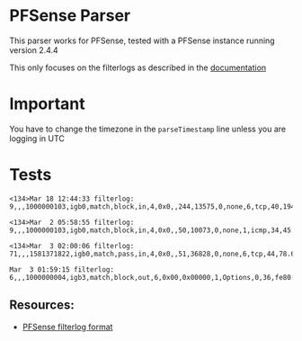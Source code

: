 # PFSense Parser

This parser works for PFSense, tested with a PFSense instance running version 2.4.4

This only focuses on the filterlogs as described in the [documentation](https://docs.netgate.com/pfsense/en/latest/monitoring/filter-log-format-for-pfsense-2-2.html)

# Important

You have to change the timezone in the `parseTimestamp` line unless you are logging in UTC

# Tests
```
<134>Mar 18 12:44:33 filterlog: 9,,,1000000103,igb0,match,block,in,4,0x0,,244,13575,0,none,6,tcp,40,194.26.69.100,176.23.153.231,59560,6533,0,S,2692134245,,1024,,
```

```
<134>Mar  2 05:58:55 filterlog: 9,,,1000000103,igb0,match,block,in,4,0x0,,50,10073,0,none,1,icmp,34,45.87.167.22,87.104.81.209,request,10073,014
```

```
<134>Mar  3 02:00:06 filterlog: 71,,,1581371822,igb0,match,pass,in,4,0x0,,51,36828,0,none,6,tcp,44,78.62.199.18,87.104.81.209,52605,8080,0,S,1466454481,,6292,,mss
```

```
Mar  3 01:59:15 filterlog: 6,,,1000000004,igb3,match,block,out,6,0x00,0x00000,1,Options,0,36,fe80::1:1,ff02::16,HBH,PADN,RTALERT,0x0000,
```


## Resources:
* [PFSense filterlog format](https://docs.netgate.com/pfsense/en/latest/monitoring/filter-log-format-for-pfsense-2-2.html)